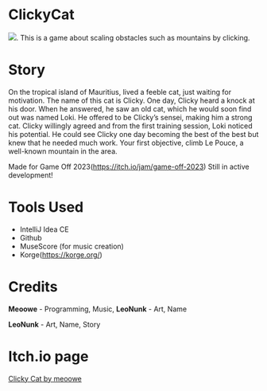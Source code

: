 # ClickyCat
[![](https://tokei.rs/b1/github/meoowe/ClickyCat?style=for-the-badge)]([https://github.com/XAMPPRocky/tokei_rs](https://tokei.rs/b1/github/meoowe/ClickyCat?style=for-the-badge)).
This is a game about scaling obstacles such as mountains by clicking. 

# Story
On the tropical island of Mauritius, lived a feeble cat, just waiting for motivation. The name of this cat is Clicky. One day, Clicky heard a knock at his door. When he answered, he saw an old cat, which he would soon find out was named Loki. He offered to be Clicky’s sensei, making him a strong cat. Clicky willingly agreed and from the first training session, Loki noticed his potential. He could see Clicky one day becoming the best of the best but knew that he needed much work. Your first objective, climb Le Pouce, a well-known mountain in the area.

Made for Game Off 2023(https://itch.io/jam/game-off-2023) Still in active development!
# Tools Used
- IntelliJ Idea CE
- Github
- MuseScore (for music creation)
- Korge(https://korge.org/)
  

# Credits
**Meoowe** - Programming, Music,
**LeoNunk** - Art, Name
 

**LeoNunk** - Art, Name, Story

# Itch.io page
<a href="https://meoowe.itch.io/clicky-cat">Clicky Cat by meoowe</a>
